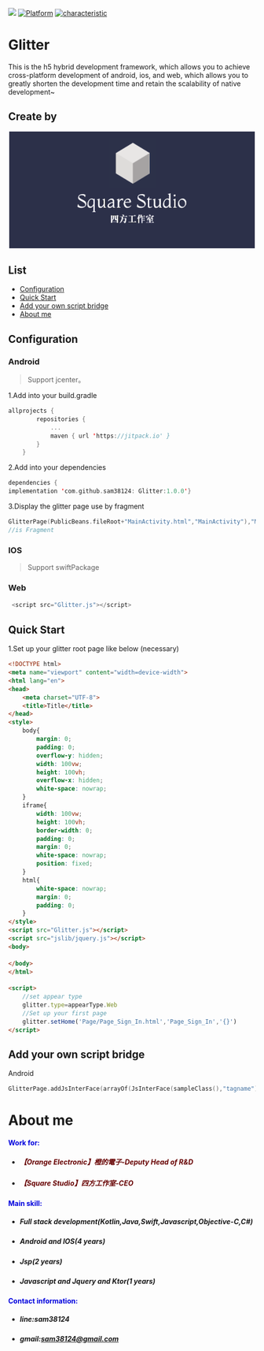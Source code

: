 [![](https://jitpack.io/v/sam38124/Glitter.svg)](https://jitpack.io/#sam38124/Glitter)
[![Platform](https://img.shields.io/badge/platform-%20Android%20-brightgreen.svg)](https://github.com/sam38124)
[![characteristic](https://img.shields.io/badge/特點-%20輕量級%20%7C%20簡單易用%20%20%7C%20穩定%20-brightgreen.svg)](https://github.com/sam38124)
# Glitter
 This is the h5 hybrid development framework, which allows you to achieve cross-platform development of android, ios, and web, which allows you to greatly shorten the development time and retain the scalability of native development~

## Create by
<p align="center"><img width = "500"  src="https://github.com/sam38124/JzFrameWork/blob/master/App%20icon/squarestudio.png?raw=tru"><a name="Use"></a></p>

## List
* [Configuration](#Import)
* [Quick Start](#Use)
* [Add your own script bridge](#All)
* [About me](#About)

<a name="Import"></a>
##  Configuration

### Android


> Support jcenter。 <br/>

   1.Add  into your build.gradle 
```kotlin
allprojects {
		repositories {
			...
			maven { url 'https://jitpack.io' }
		}
	}
```

   2.Add into your dependencies

```kotlin
dependencies {
implementation 'com.github.sam38124: Glitter:1.0.0'}
```

  3.Display the glitter page use by fragment

```kotlin
GlitterPage(PublicBeans.fileRoot+"MainActivity.html","MainActivity"),"MainActivity")
//is Fragment
```

### IOS

> Support swiftPackage <br/>

### Web

```javascript
 <script src="Glitter.js"></script> 
```

<a name="Use"></a>
## Quick Start

  1.Set up your glitter root page like below (necessary)
```html
<!DOCTYPE html>
<meta name="viewport" content="width=device-width">
<html lang="en">
<head>
    <meta charset="UTF-8">
    <title>Title</title>
</head>
<style>
    body{
        margin: 0;
        padding: 0;
        overflow-y: hidden;
        width: 100vw;
        height: 100vh;
        overflow-x: hidden;
        white-space: nowrap;
    }
    iframe{
        width: 100vw;
        height: 100vh;
        border-width: 0;
        padding: 0;
        margin: 0;
        white-space: nowrap;
        position: fixed;
    }
    html{
        white-space: nowrap;
        margin: 0;
        padding: 0;
    }
</style>
<script src="Glitter.js"></script>
<script src="jslib/jquery.js"></script>
<body>

</body>
</html>

<script>
    //set appear type
    glitter.type=appearType.Web
    //Set up your first page
    glitter.setHome('Page/Page_Sign_In.html','Page_Sign_In','{}')
</script>
```

<a name="All"></a>
## Add your own script bridge
Android
```kotlin
GlitterPage.addJsInterFace(arrayOf(JsInterFace(sampleClass(),"tagname"))
```
<a name="About"></a>
# About me
#### <font color="#0000dd"> Work for: </font><br /> 
+ ##### <font color="#660000">【Orange Electronic】橙的電子-Deputy Head of R&D </font><br /> 
+ ##### <font color="#660000">【Square Studio】四方工作室-CEO </font><br />
#### <font color="#0000dd"> Main skill: </font><br /> 
+ ##### Full stack development(Kotlin,Java,Swift,Javascript,Objective-C,C#)
+ ##### Android and IOS(4 years)<br/>  
+ ##### Jsp(2 years)<br/> 
+ ##### Javascript and Jquery and Ktor(1 years)<br /> 
#### <font color="#0000dd"> Contact information: </font><br /> 
+  ##### line:sam38124<br /> 

+  ##### gmail:sam38124@gmail.com

